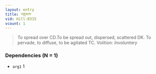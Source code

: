 ```yaml
---
layout: entry
title: འགྲམས་
vid: Hill:0315
vcount: 1
---
```

> To spread over CD\.To be spread out, dispersed, scattered DK\. To pervade, to diffuse, to be agitated TC\.
> Volition: _Involuntary_


### Dependencies (N = 1)
* `arg1` 1
